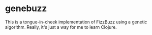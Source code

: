 genebuzz
========

This is a tongue-in-cheek implementation of FizzBuzz using a genetic algorithm. Really, it's just a way for me to learn Clojure.
